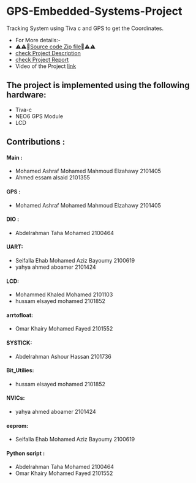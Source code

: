 # GPS-Embedded-Systems-Project
Tracking System using Tiva c and GPS to get the Coordinates.
* For More details:-
* :warning::warning::file_folder:[Source code Zip file](https://drive.google.com/file/d/1EWlWpkzkkLfEu2Ae0kGu_YeOg_KQK-Ep/view?usp=drive_link):file_folder::warning::warning:
*  [check Project Description](https://github.com/Mohamed-Ashraf0/Project-Description/blob/main/Project%20(1).pdf)
* [check Project Report](https://github.com/Mohamed-Ashraf0/embedded-project-report/blob/main/embedded%20project.pdf)
* Video of the Project [link](https://youtu.be/3NXvXFyqaHA?si=l2OUF_fKeO5iZtMm)



## The project is implemented using the following hardware:
* Tiva-c
* NEO6 GPS Module
* LCD


##  Contributions :

#### Main : 
- Mohamed Ashraf Mohamed Mahmoud Elzahawy    2101405
- Ahmed essam alsaid                         2101355

#### GPS :
- Mohamed Ashraf Mohamed Mahmoud Elzahawy    2101405

#### DIO :
- Abdelrahman Taha Mohamed                   2100464

#### UART:
- Seifalla Ehab Mohamed Aziz Bayoumy         2100619
- yahya ahmed aboamer                        2101424
     
#### LCD:
- Mohammed Khaled Mohamed                    2101103        
- hussam elsayed mohamed                     2101852
  
#### arrtofloat:
- Omar Khairy Mohamed Fayed                  2101552    

 #### SYSTICK:
- Abdelrahman Ashour Hassan                   2101736   

 #### Bit_Utilies:
- hussam elsayed mohamed                      2101852
  
 #### NVICs:
- yahya ahmed aboamer                         2101424

 #### eeprom:
- Seifalla Ehab Mohamed Aziz Bayoumy         2100619

 #### Python script :
- Abdelrahman Taha Mohamed                   2100464
- Omar Khairy Mohamed Fayed                  2101552         
